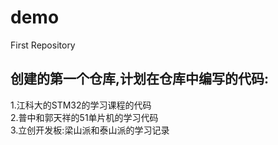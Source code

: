 # demo
First Repository  
## 创建的第一个仓库,计划在仓库中编写的代码:

1.江科大的STM32的学习课程的代码  
2.普中和郭天祥的51单片机的学习代码  
3.立创开发板:梁山派和泰山派的学习记录  
